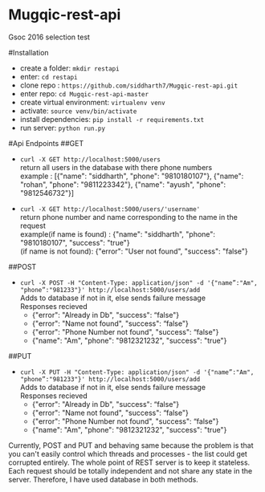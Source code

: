 # Mugqic-rest-api
Gsoc 2016 selection test

#Installation
-	create a folder: `mkdir restapi`
-	enter: `cd restapi`
-	clone repo : `https://github.com/siddharth7/Mugqic-rest-api.git`
-	enter repo:   `cd Mugqic-rest-api-master`
-	create virtual environment: `virtualenv venv`
-	activate: `source venv/bin/activate`
-	install dependencies: `pip install -r requirements.txt`
-	run server: `python run.py`

#Api Endpoints
##GET
- `curl -X GET http://localhost:5000/users` <br />
  return all users in the database with there phone numbers <br />
  example : [{"name": "siddharth", "phone": "9810180107"}, {"name": "rohan", "phone": "9811223342"}, {"name": "ayush", "phone": "9812546732"}]

- `curl -X GET http://localhost:5000/users/'username'` <br />
  return phone number and name corresponding to the name in the request <br />
  example(if name is found) : {"name": "siddharth", "phone": "9810180107", "success": "true"} <br />
          (if name is not found): {"error": "User not found", "success": "false"} <br />

##POST
- `curl -X POST -H "Content-Type: application/json" -d '{"name”:"Am", "phone”:"981233"}' http://localhost:5000/users/add`
  <br/> Adds to database if not in it, else sends failure message <br />
  Responses recieved <br />
  - {"error": "Already in Db", "success": “false"} <br />
  - {"error": "Name not found", "success": “false"} <br />
  - {"error": "Phone Number not found", "success": “false"} <br />
  - {"name": "Am", "phone": "9812321232", "success": "true"} <br />

##PUT
- `curl -X PUT -H "Content-Type: application/json" -d '{"name”:"Am", "phone”:"981233"}' http://localhost:5000/users/add`
  <br/> Adds to database if not in it, else sends failure message <br />
  Responses recieved <br />
  - {"error": "Already in Db", "success": “false"} <br />
  - {"error": "Name not found", "success": “false"} <br />
  - {"error": "Phone Number not found", "success": “false"} <br />
  - {"name": "Am", "phone": "9812321232", "success": "true"} <br />

Currently, POST and PUT and behaving same because the problem is that you can't easily control which threads and processes - the list could get corrupted entirely. The whole point of REST server is to keep it stateless. Each request should be totally independent and not share any state in the server. Therefore, I have used database in both methods.


